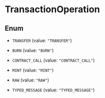 

# TransactionOperation

## Enum


* `TRANSFER` (value: `"TRANSFER"`)

* `BURN` (value: `"BURN"`)

* `CONTRACT_CALL` (value: `"CONTRACT_CALL"`)

* `MINT` (value: `"MINT"`)

* `RAW` (value: `"RAW"`)

* `TYPED_MESSAGE` (value: `"TYPED_MESSAGE"`)



